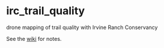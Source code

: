 # irc_trail_quality
drone mapping of trail quality with Irvine Ranch Conservancy

See the [wiki](https://github.com/bbest/irc_trail_quality/wiki) for notes.
